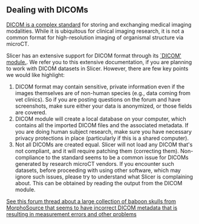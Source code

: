 ## Dealing with DICOMs

[DICOM is a complex standard](https://www.dicomstandard.org/current) for storing and exchanging medical imaging modalities. While it is ubiquitous for clinical imaging research, it is not a common format for high-resolution imaging of organismal structure via microCT. 

Slicer has an extensive support for DICOM format through its [`DICOM' module.](https://slicer.readthedocs.io/en/latest/user_guide/modules/dicom.html). We refer you to this extensive documentation, if you are planning to work with DICOM datasets in Slicer. However, there are few key points we would like highlight: 

1. DICOM format may contain sensitive, private information even if the images themselves are of non-human species (e.g., data coming from vet clinics). So if you are posting questions on the forum and have screenshots, make sure either your data is anonymized, or those fields are covered.  
2. DICOM module will create a local database on your computer, which contains all the imported DICOM files and the associated metadata. If you are doing human subject research, make sure you have necessary privacy protections in place (particularly if this is a shared computer). 
3. Not all DICOMs are created equal. Slicer will not load any DICOM that's not compliant, and it will require patching them (correcting them). Non-compliance to the standard seems to be a common issue for DICOMs generated by research microCT vendors. If you encounter such datasets, before proceeding with using other software, which may ignore such issues, please try to understand what Slicer is complaining about. This can be obtained by reading the output from the DICOM module. 

[See this forum thread about a large collection of baboon skulls from MorphoSource that seems to have incorrect DICOM metadata that is resulting in measurement errors and other problems](https://discourse.slicer.org/t/load-specific-dicom-data-with-python-in-slicer-5-6-1/35314)
